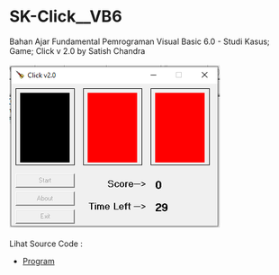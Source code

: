 # SK-Click__VB6
Bahan Ajar Fundamental Pemrograman Visual Basic 6.0 - Studi Kasus; Game; Click v 2.0 by Satish Chandra<br><br>
<img src="https://github.com/RizkyKhapidsyah/SK-Click__VB6/blob/main/result/001.PNG"><br><br>
Lihat Source Code : <br>
- <a href="https://github.com/RizkyKhapidsyah/SK-Click__VB6/blob/main/game.frm">Program</a>
